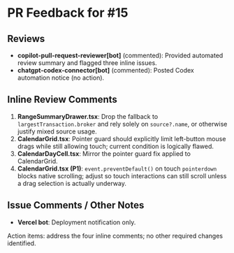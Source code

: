 # PR Feedback for #15

## Reviews
- **copilot-pull-request-reviewer[bot]** (commented): Provided automated review summary and flagged three inline issues.
- **chatgpt-codex-connector[bot]** (commented): Posted Codex automation notice (no action).

## Inline Review Comments
1. **RangeSummaryDrawer.tsx**: Drop the fallback to `largestTransaction.broker` and rely solely on `source?.name`, or otherwise justify mixed source usage.
2. **CalendarGrid.tsx**: Pointer guard should explicitly limit left-button mouse drags while still allowing touch; current condition is logically flawed.
3. **CalendarDayCell.tsx**: Mirror the pointer guard fix applied to CalendarGrid.
4. **CalendarGrid.tsx (P1)**: `event.preventDefault()` on touch `pointerdown` blocks native scrolling; adjust so touch interactions can still scroll unless a drag selection is actually underway.

## Issue Comments / Other Notes
- **Vercel bot**: Deployment notification only.

Action items: address the four inline comments; no other required changes identified.
